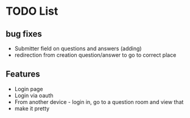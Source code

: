 # TODO List

## bug fixes
* Submitter field on questions and answers (adding)
* redirection from creation question/answer to go to correct place

## Features
* Login page
* Login via oauth
* From another device - login in, go to a question room and view that
* make it pretty
